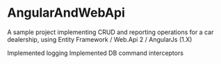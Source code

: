 # AngularAndWebApi
A sample project implementing CRUD and reporting operations for a car dealership, using Entity Framework / Web.Api 2 / AngularJs (1.X)


Implemented logging
Implemented DB command interceptors
